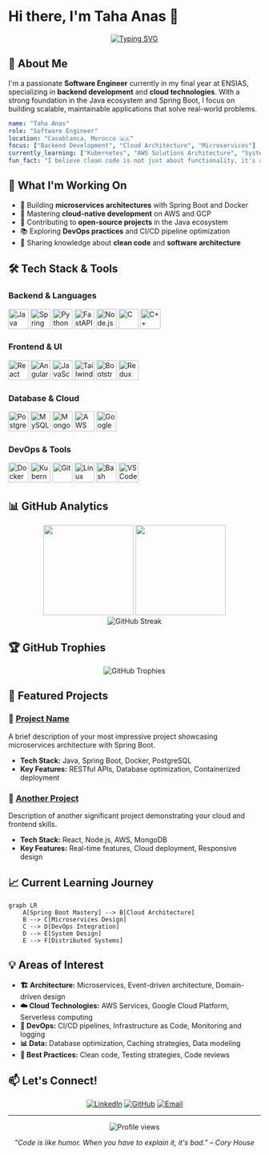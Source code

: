 # Hi there, I'm Taha Anas 👋

<div align="center">
  
[![Typing SVG](https://readme-typing-svg.herokuapp.com?font=Fira+Code&weight=500&size=22&pause=1000&color=2196F3&center=true&vCenter=true&width=600&lines=Software+Engineer;Backend+Development+Enthusiast;Cloud+%26+Microservices+Architect;Spring+Boot+Developer;Open+Source+Contributor)](https://git.io/typing-svg)

</div>

## 🚀 About Me

I'm a passionate **Software Engineer** currently in my final year at ENSIAS, specializing in **backend development** and **cloud technologies**. With a strong foundation in the Java ecosystem and Spring Boot, I focus on building scalable, maintainable applications that solve real-world problems.

```yaml
name: "Taha Anas"
role: "Software Engineer"
location: "Casablanca, Morocco 🇲🇦"
focus: ["Backend Development", "Cloud Architecture", "Microservices"]
currently_learning: ["Kubernetes", "AWS Solutions Architecture", "System Design"]
fun_fact: "I believe clean code is not just about functionality, it's about craftsmanship"
```

## 🎯 What I'm Working On

- 🔭 Building **microservices architectures** with Spring Boot and Docker
- 🌱 Mastering **cloud-native development** on AWS and GCP
- 👯 Contributing to **open-source projects** in the Java ecosystem
- 📚 Exploring **DevOps practices** and CI/CD pipeline optimization
- 💬 Sharing knowledge about **clean code** and **software architecture**

## 🛠️ Tech Stack & Tools

### Backend & Languages
<p align="left">
  <img src="https://raw.githubusercontent.com/danielcranney/readme-generator/main/public/icons/skills/java-colored.svg" alt="Java" width="40" height="40"/>
  <img src="https://raw.githubusercontent.com/danielcranney/readme-generator/main/public/icons/skills/spring-boot-colored.svg" alt="Spring Boot" width="40" height="40"/>
  <img src="https://raw.githubusercontent.com/danielcranney/readme-generator/main/public/icons/skills/python-colored.svg" alt="Python" width="40" height="40"/>
  <img src="https://raw.githubusercontent.com/danielcranney/readme-generator/main/public/icons/skills/fastapi-colored.svg" alt="FastAPI" width="40" height="40"/>
  <img src="https://raw.githubusercontent.com/danielcranney/readme-generator/main/public/icons/skills/nodejs-colored.svg" alt="Node.js" width="40" height="40"/>
  <img src="https://raw.githubusercontent.com/danielcranney/readme-generator/main/public/icons/skills/c-colored.svg" alt="C" width="40" height="40"/>
  <img src="https://raw.githubusercontent.com/danielcranney/readme-generator/main/public/icons/skills/cplusplus-colored.svg" alt="C++" width="40" height="40"/>
</p>

### Frontend & UI
<p align="left">
  <img src="https://raw.githubusercontent.com/danielcranney/readme-generator/main/public/icons/skills/react-colored.svg" alt="React" width="40" height="40"/>
  <img src="https://raw.githubusercontent.com/danielcranney/readme-generator/main/public/icons/skills/angularjs-colored.svg" alt="Angular" width="40" height="40"/>
  <img src="https://raw.githubusercontent.com/danielcranney/readme-generator/main/public/icons/skills/javascript-colored.svg" alt="JavaScript" width="40" height="40"/>
  <img src="https://raw.githubusercontent.com/danielcranney/readme-generator/main/public/icons/skills/tailwindcss-colored.svg" alt="Tailwind CSS" width="40" height="40"/>
  <img src="https://raw.githubusercontent.com/danielcranney/readme-generator/main/public/icons/skills/bootstrap-colored.svg" alt="Bootstrap" width="40" height="40"/>
  <img src="https://raw.githubusercontent.com/danielcranney/readme-generator/main/public/icons/skills/redux-colored.svg" alt="Redux" width="40" height="40"/>
</p>

### Database & Cloud
<p align="left">
  <img src="https://raw.githubusercontent.com/danielcranney/readme-generator/main/public/icons/skills/postgresql-colored.svg" alt="PostgreSQL" width="40" height="40"/>
  <img src="https://raw.githubusercontent.com/danielcranney/readme-generator/main/public/icons/skills/mysql-colored.svg" alt="MySQL" width="40" height="40"/>
  <img src="https://raw.githubusercontent.com/danielcranney/readme-generator/main/public/icons/skills/mongodb-colored.svg" alt="MongoDB" width="40" height="40"/>
  <img src="https://raw.githubusercontent.com/danielcranney/readme-generator/main/public/icons/skills/aws-colored-dark.svg" alt="AWS" width="40" height="40"/>
  <img src="https://raw.githubusercontent.com/danielcranney/readme-generator/main/public/icons/skills/googlecloud-colored.svg" alt="Google Cloud" width="40" height="40"/>
</p>

### DevOps & Tools
<p align="left">
  <img src="https://raw.githubusercontent.com/danielcranney/readme-generator/main/public/icons/skills/docker-colored.svg" alt="Docker" width="40" height="40"/>
  <img src="https://raw.githubusercontent.com/danielcranney/readme-generator/main/public/icons/skills/kubernetes-colored.svg" alt="Kubernetes" width="40" height="40"/>
  <img src="https://raw.githubusercontent.com/danielcranney/readme-generator/main/public/icons/skills/git-colored.svg" alt="Git" width="40" height="40"/>
  <img src="https://raw.githubusercontent.com/danielcranney/readme-generator/main/public/icons/skills/linux-colored.svg" alt="Linux" width="40" height="40"/>
  <img src="https://raw.githubusercontent.com/danielcranney/readme-generator/main/public/icons/skills/gnubash-colored.svg" alt="Bash" width="40" height="40"/>
  <img src="https://raw.githubusercontent.com/danielcranney/readme-generator/main/public/icons/skills/visualstudiocode-colored.svg" alt="VS Code" width="40" height="40"/>
</p>

## 📊 GitHub Analytics

<div align="center">
  <img height="180em" src="https://github-readme-stats.vercel.app/api?username=taha-anas&show_icons=true&theme=tokyonight&include_all_commits=true&count_private=true"/>
  <img height="180em" src="https://github-readme-stats.vercel.app/api/top-langs/?username=taha-anas&layout=compact&langs_count=8&theme=tokyonight"/>
</div>

<div align="center">
  <img src="https://github-readme-streak-stats.herokuapp.com/?user=taha-anas&theme=tokyonight" alt="GitHub Streak"/>
</div>

## 🏆 GitHub Trophies
<div align="center">
  <img src="https://github-profile-trophy.vercel.app/?username=taha-anas&theme=tokyonight&no-frame=true&margin-w=15&margin-h=15&column=4" alt="GitHub Trophies"/>
</div>

## 🌟 Featured Projects

### 🎯 [Project Name](https://github.com/taha-anas/project-name)
A brief description of your most impressive project showcasing microservices architecture with Spring Boot.
- **Tech Stack:** Java, Spring Boot, Docker, PostgreSQL
- **Key Features:** RESTful APIs, Database optimization, Containerized deployment

### 🚀 [Another Project](https://github.com/taha-anas/another-project)
Description of another significant project demonstrating your cloud and frontend skills.
- **Tech Stack:** React, Node.js, AWS, MongoDB
- **Key Features:** Real-time features, Cloud deployment, Responsive design

## 📈 Current Learning Journey

```mermaid
graph LR
    A[Spring Boot Mastery] --> B[Cloud Architecture]
    B --> C[Microservices Design]
    C --> D[DevOps Integration]
    D --> E[System Design]
    E --> F[Distributed Systems]
```

## 💡 Areas of Interest

- **🏗️ Architecture:** Microservices, Event-driven architecture, Domain-driven design
- **☁️ Cloud Technologies:** AWS Services, Google Cloud Platform, Serverless computing
- **🔧 DevOps:** CI/CD pipelines, Infrastructure as Code, Monitoring and logging
- **📊 Data:** Database optimization, Caching strategies, Data modeling
- **🎯 Best Practices:** Clean code, Testing strategies, Code reviews

## 📫 Let's Connect!

<div align="center">
  
[![LinkedIn](https://img.shields.io/badge/LinkedIn-0077B5?style=for-the-badge&logo=linkedin&logoColor=white)](https://www.linkedin.com/in/taha-anas/)
[![GitHub](https://img.shields.io/badge/GitHub-100000?style=for-the-badge&logo=github&logoColor=white)](https://github.com/taha-anas)
[![Email](https://img.shields.io/badge/Email-D14836?style=for-the-badge&logo=gmail&logoColor=white)](mailto:anastaha.tech@gmail.com)

</div>

---

<div align="center">
  <img src="https://komarev.com/ghpvc/?username=taha-anas&label=Profile%20views&color=0e75b6&style=flat" alt="Profile views" />
  
  *"Code is like humor. When you have to explain it, it's bad." – Cory House*
</div>
